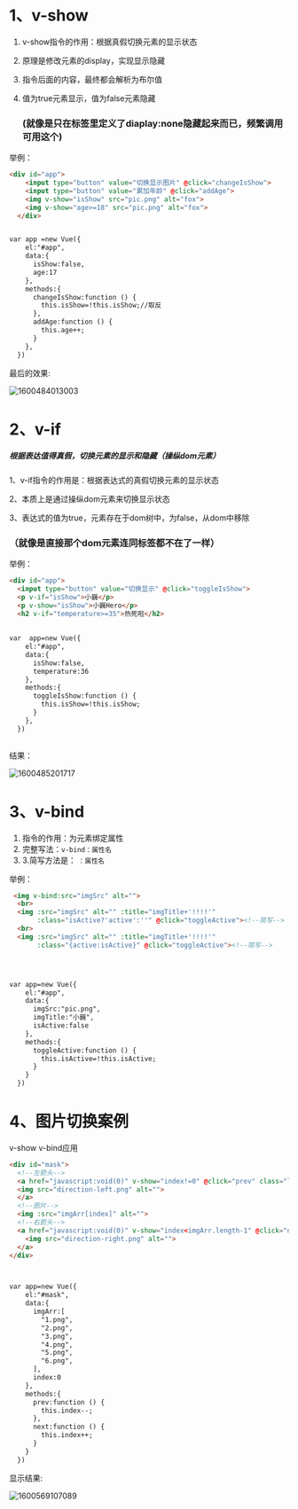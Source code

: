# 1、v-show

1. v-show指令的作用：根据真假切换元素的显示状态

2. 原理是修改元素的display，实现显示隐藏

3. 指令后面的内容，最终都会解析为布尔值

4. 值为true元素显示，值为false元素隐藏

   ### (就像是只在标签里定义了diaplay:none隐藏起来而已，频繁调用可用这个)

举例：

```html
<div id="app">
    <input type="button" value="切换显示图片" @click="changeIsShow">
    <input type="button" value="累加年龄" @click="addAge">
    <img v-show="isShow" src="pic.png" alt="fox">
    <img v-show="age>=18" src="pic.png" alt="fox">
  </div>


var app =new Vue({
    el:"#app",
    data:{
      isShow:false,
      age:17
    },
    methods:{
      changeIsShow:function () {
        this.isShow=!this.isShow;//取反
      },
      addAge:function () {
        this.age++;
      }
    },
  })
```

最后的效果:

![1600484013003](Vue实例续.assets/1600484013003.png)

# 2、v-if

##### 根据表达值得真假，切换元素的显示和隐藏（操纵dom元素）

1、v-if指令的作用是：根据表达式的真假切换元素的显示状态

2、本质上是通过操纵dom元素来切换显示状态

3、表达式的值为true，元素存在于dom树中，为false，从dom中移除

### （就像是直接那个dom元素连同标签都不在了一样）

举例：

```html
<div id="app">
  <input type="button" value="切换显示" @click="toggleIsShow">
  <p v-if="isShow">小巍</p>
  <p v-show="isShow">小巍Hero</p>
  <h2 v-if="temperature>=35">热死啦</h2>
    
    
var  app=new Vue({
    el:"#app",
    data:{
      isShow:false,
      temperature:36
    },
    methods:{
      toggleIsShow:function () {
        this.isShow=!this.isShow;
      }
    },
  })   
    
```

结果：

![1600485201717](Vue实例续.assets/1600485201717.png)

# 3、v-bind

1. 指令的作用：为元素绑定属性
2. 完整写法：`v-bind：属性名`
3. 3.简写方法是：       `：属性名`

举例：

```html
 <img v-bind:src="imgSrc" alt="">
  <br>
  <img :src="imgSrc" alt="" :title="imgTitle+'!!!!'"
       :class="isActive?'active':''" @click="toggleActive"><!--简写-->
  <br>
  <img :src="imgSrc" alt="" :title="imgTitle+'!!!!'"
       :class="{active:isActive}" @click="toggleActive"><!--简写-->




var app=new Vue({
    el:"#app",
    data:{
      imgSrc:"pic.png",
      imgTitle:"小巍",
      isActive:false
    },
    methods:{
      toggleActive:function () {
        this.isActive=!this.isActive;
      }
    }
  })
```

# 4、图片切换案例

v-show  v-bind应用

```html
<div id="mask">
  <!--左箭头-->
  <a href="javascript:void(0)" v-show="index!=0" @click="prev" class="left">
  <img src="direction-left.png" alt="">
  </a>
  <!--图片-->
  <img :src="imgArr[index]" alt="">
  <!--右箭头-->
  <a href="javascript:void(0)" v-show="index<imgArr.length-1" @click="next" class="right">
    <img src="direction-right.png" alt="">
  </a>
</div>



var app=new Vue({
    el:"#mask",
    data:{
      imgArr:[
        "1.png",
        "2.png",
        "3.png",
        "4.png",
        "5.png",
        "6.png",
      ],
      index:0
    },
    methods:{
      prev:function () {
        this.index--;
      },
      next:function () {
        this.index++;
      }
    }
  })
```

显示结果:

![1600569107089](Vue实例续.assets/1600569107089.png)

